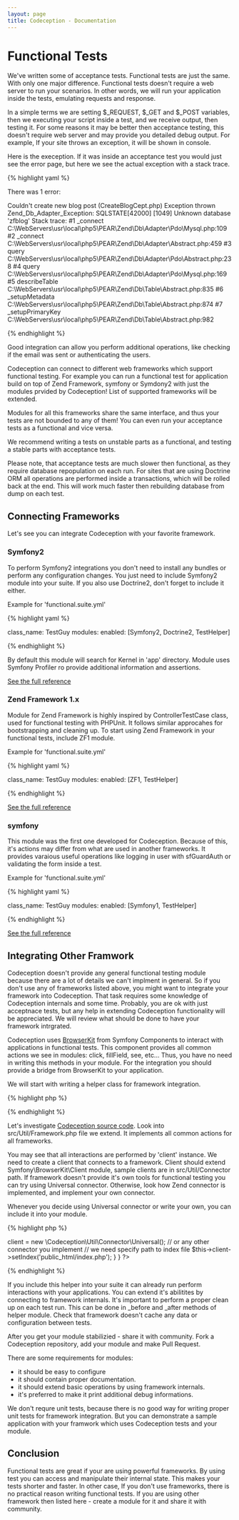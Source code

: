 ```yaml
---
layout: page
title: Codeception - Documentation
---
```


# Functional Tests

We've written some of acceptance tests. Functional tests are just the same. With only one major difference. Functional tests doesn't require a web server to run your scenarios. In other words, we will run your application inside the tests, emulating requests and response.

In a simple terms we are setting $_REQUEST, $_GET and $_POST variables, then we executing your script inside a test, and we receive output, then testing it. 
For some reasons it may be better then acceptance testing, this doesn't require web server and may provide you detailed debug output. For example, If your site throws an exception, it will be shown in console. 

Here is the exeception. If it was inside an acceptance test you would just see the error page, but here we see the actual exception with a stack trace. 

{% highlight yaml %}


There was 1 error:

Couldn't create new blog post (CreateBlogCept.php)
  Exception thrown Zend_Db_Adapter_Exception:
  SQLSTATE[42000] [1049] Unknown database 'zfblog'
  Stack trace:
   #1 _connect C:\WebServers\usr\local\php5\PEAR\Zend\Db\Adapter\Pdo\Mysql.php:109
   #2 _connect C:\WebServers\usr\local\php5\PEAR\Zend\Db\Adapter\Abstract.php:459
   #3 query C:\WebServers\usr\local\php5\PEAR\Zend\Db\Adapter\Pdo\Abstract.php:238
   #4 query C:\WebServers\usr\local\php5\PEAR\Zend\Db\Adapter\Pdo\Mysql.php:169
   #5 describeTable C:\WebServers\usr\local\php5\PEAR\Zend\Db\Table\Abstract.php:835
   #6 _setupMetadata C:\WebServers\usr\local\php5\PEAR\Zend\Db\Table\Abstract.php:874
   #7 _setupPrimaryKey C:\WebServers\usr\local\php5\PEAR\Zend\Db\Table\Abstract.php:982


{% endhighlight %}

Good integration can allow you perform additional operations, like checking if the email was sent or authenticating the users.

Codeception can connect to different web frameworks which support functional testing. For example you can run a functional test for application build on top of Zend Framework, symfony or Symdony2 with just the modules prvided by Codeception! List of supported frameworks will be extended.

Modules for all this frameworks share the same interface, and thus your tests are not bounded to any of them!
You can even run your acceptance tests as a functional and vice versa.

We recommend writing a tests on unstable parts as a functional, and testing a stable parts with acceptance tests. 

Please note, that acceptance tests are much slower then functional, as they require database repopulation on each run. For sites that are using Doctrine ORM all operations are performed inside a transactions, which will be rolled back at the end. This will work much faster then rebuilding database from dump on each test. 

## Connecting Frameworks

Let's see you can integrate Codeception with your favorite framework. 

### Symfony2

To perform Symfony2 integrations you don't need to install any bundles or perform any configuration changes.
You just need to include Symfony2 module into your suite. If you also use Doctrine2, don't forget to include it either.

Example for 'functional.suite.yml'

{% highlight yaml %}

class_name: TestGuy
modules:
    enabled: [Symfony2, Doctrine2, TestHelper] 

{% endhighlight %}

By default this module will search for Kernel in 'app' directory.
Module uses Symfony Profiler ro provide additional information and assertions.

[See the full reference](http://codeception.com/docs/modules/Symfony2)

### Zend Framework 1.x

Module for Zend Framework is highly inspired by ControllerTestCase class, used for functional testing with PHPUnit. 
It follows similar approcahes for bootstrapping and cleaning up. To start using Zend Framework in your functional tests, include ZF1 module.

Example for 'functional.suite.yml'

{% highlight yaml %}

class_name: TestGuy
modules:
    enabled: [ZF1, TestHelper] 

{% endhighlight %}

[See the full reference](http://codeception.com/docs/modules/ZF1)

### symfony

This module was the first one developed for Codeception. Because of this, it's actions may differ from what are used in another frameworks.
It provides varaious useful operations like logging in user with sfGuardAuth or validating the form inside a test.

Example for 'functional.suite.yml'

{% highlight yaml %}

class_name: TestGuy
modules:
    enabled: [Symfony1, TestHelper] 

{% endhighlight %}

[See the full reference](http://codeception.com/docs/modules/Symfony1)


## Integrating Other Framwork

Codeception doesn't provide any general functional testing module because there are a lot of details we can't implment in general.
So if you don't use any of frameworks listed above, you might want to integrate your framework into Codeception. That task requires some knowledge of Codeception internals and some time. Probably, you are ok with just acceptnace tests, but any help in extending Codeception functionality will be appreciated. We will review what should be done to have your framework intrgrated.

Codeception uses [BrowserKit](https://github.com/symfony/BrowserKit) from Symfony Components to interact with applications in functional tests. This component provides all common actions we see in modules: click, fillField, see, etc... Thus, you have no need in writing this methods in your module. For the integration you should provide a bridge from BrowserKit to your application.

We will start with writing a helper class for framework integration.

{% highlight php %}

<?php
namespace Codeception\Module;
class SomeFrameworkHelper extends \Codeception\Util\Framework {
	
}
?>

{% endhighlight %}

Let's investigate [Codeception source code](https://github.com/Codeception/Codeception).
Look into src/Util/Framework.php file we extend. It implements all common actions for all frameworks.

You may see that all interactions are performed by 'client' instance. We need to create a client that connects to a framework.
Client should extend Symfony\BrowserKit\Client module, sample clients are in src/Util/Connector path. 
If framework doesn't provide it's own tools for functional testing you can try using Universal connector. Otherwise, look how Zend connector is implemented, and implement your own connector.

Whenever you decide using Universal connector or write your own, you can include it into your module.

{% highlight php %}

<?php
namespace Codeception\Module;
class SomeFrameworkHelper extends \Codeception\Util\Framework {
	
    public function _initialize() {
        $this->client = new \Codeception\Util\Connector\Universal();
        // or any other connector you implement
        
        // we need specify path to index file
        $this->client->setIndex('public_html/index.php');
    }	
}
?>

{% endhighlight %}

If you include this helper into your suite it can already run perform interactions with your applications.
You can extend it's abilitites by connecting to framework internals. It's important to perform a proper clean up on each test run. 
This can be done in _before and _after methods of helper module. Check that framework doesn't cache any data or configuration between tests.

After you get your module stabilizied - share it with community. Fork a Codeception repository, add your module and make Pull Request.

There are some requirements for modules:

* it should be easy to configure
* it should contain proper documentation.
* it should extend basic operations by using framework internals.
* it's preferred to make it print additional debug informations.

We don't requre unit tests, because there is no good way for writing proper unit tests for framework integration.
But you can demonstrate a sample application with your framwork which uses Codeception tests and your module. 

## Conclusion

Functional tests are great if your are using powerful frameworks. By using test you can access and manipulate their internal state. 
This makes your tests shorter and faster. In other case, If you don't use frameworks, there is no practical reason writing functional tests.
If you are using other framework then listed here - create a module for it and share it with community.